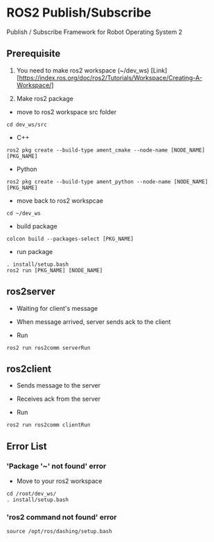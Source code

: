 # ROS2 Publish/Subscribe

Publish / Subscribe Framework for Robot Operating System 2

## Prerequisite
1. You need to make ros2 workspace (~/dev_ws)
[Link] [https://index.ros.org/doc/ros2/Tutorials/Workspace/Creating-A-Workspace/]

2. Make ros2 package
- move to ros2 workspace src folder
```
cd dev_ws/src
```
- C++
```
ros2 pkg create --build-type ament_cmake --node-name [NODE_NAME] [PKG_NAME]
```
- Python
```
ros2 pkg create --build-type ament_python --node-name [NODE_NAME] [PKG_NAME]
```
- move back to ros2 workspcae
```
cd ~/dev_ws
```
- build package
```
colcon build --packages-select [PKG_NAME]
```
- run package
```
. install/setup.bash
ros2 run [PKG_NAME] [NODE_NAME]
```
## ros2server
- Waiting for client's message
- When message arrived, server sends ack to the client

- Run 

```
ros2 run ros2comm serverRun
```

## ros2client
- Sends message to the server
- Receives ack from the server

- Run

```
ros2 run ros2comm clientRun
```

## Error List

### 'Package '~' not found' error
- Move to your ros2 workspace

```
cd /root/dev_ws/
. install/setup.bash
```

### 'ros2 command not found' error

```
source /opt/ros/dashing/setup.bash
```
